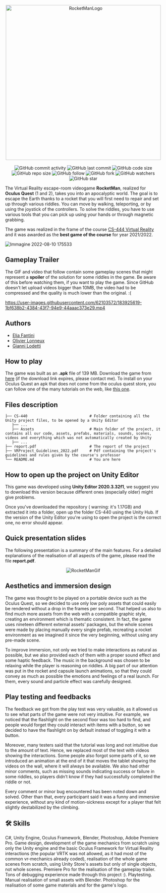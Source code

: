 <p align="center">
  <img width="500" alt="RocketManLogo" src="https://user-images.githubusercontent.com/62103572/183918141-3c87876e-402a-401d-ade0-80678f4e4155.png">
  </br>
  </br>
  <img alt="GitHub commit activity" src="https://img.shields.io/github/commit-activity/y/EliaFantini/RocketMan-a-VR-videogame-created-with-Unity">
  <img alt="GitHub last commit" src="https://img.shields.io/github/last-commit/EliaFantini/RocketMan-a-VR-videogame-created-with-Unity">
  <img alt="GitHub code size" src="https://img.shields.io/github/languages/code-size/EliaFantini/RocketMan-a-VR-videogame-created-with-Unity">
  <img alt="GitHub repo size" src="https://img.shields.io/github/repo-size/EliaFantini/RocketMan-a-VR-videogame-created-with-Unity">
  <img alt="GitHub follow" src="https://img.shields.io/github/followers/EliaFantini?label=Follow">
  <img alt="GitHub fork" src="https://img.shields.io/github/forks/EliaFantini/RocketMan-a-VR-videogame-created-with-Unity?label=Fork">
  <img alt="GitHub watchers" src="https://img.shields.io/github/watchers/EliaFantini/RocketMan-a-VR-videogame-created-with-Unity?label=Watch">
  <img alt="GitHub star" src="https://img.shields.io/github/stars/EliaFantini/RocketMan-a-VR-videogame-created-with-Unity?style=social">
</p>

The Virtual Reality escape-room videogame **RocketMan**, realized for **Oculus Quest** (1 and 2), takes you into an
apocalyptic world. The goal is to escape the Earth thanks to a rocket that you will first need to repair
and set up through various riddles. You can move by walking, teleporting, or by using the joystick of the
controllers. To solve the riddles, you have to use various tools that you can pick up using your hands or
through magnetic grabbing.

The game was realized in the frame of the course [CS-444 Virtual Reality](https://edu.epfl.ch/coursebook/en/virtual-reality-CS-444) and it was awarded as the **best game of the course** for year 2021/2022. 

<img align="center" width="auto" alt="Immagine 2022-08-10 175533" src="https://user-images.githubusercontent.com/62103572/183955610-5105b724-b564-479c-a8bd-f64a0933ed62.png">

## Gameplay Trailer
The GIF and video that follow contain some gameplay scenes that might represent a **spoiler** of the solution for some riddles in the game. Be aware of this before watching them, if you want to play the game. Since GitHub doesn't let upload videos bigger than 10MB, the video had to be compressed and the quality is much lower than the original.  :(


https://user-images.githubusercontent.com/62103572/183925619-1bf638b2-4384-43f7-94e9-44aaac373e29.mp4

## Authors
- [Elia Fantini](https://github.com/EliaFantini)
- [Olivier Lonneux](https://github.com/Olivier-Lonneux)
- [Gianni Lodetti](https://github.com/Gianniii)

## How to play
The game was built as an **.apk** file of 139 MB. Download the game from [here](https://drive.google.com/file/d/11GLue_6yvf3JiYeFwc-NR2a00tw4diwA/view?usp=sharing) (if the download link expires, please contact me). To install on your Oculus Quest an apk that does not come from the oculus quest store, you can follow one of the many tutorials on the web, like [this one](https://www.youtube.com/watch?v=WIbSYRc0ICk).

## Files description

```
├── CS-440                            # Folder containing all the Unity project files, to be opened by a Unity Editor
   ├── ...
   ├── Assets                         # Main folder of the project, it contains all our code, assets, prefabs, materials, sounds, scenes, videos and everything which was not automatically created by Unity
   ├── ...
├── report.pdf                        # The report of the project
├── VRProject_Guidelines_2022.pdf     # Pdf containing the project's guidelines and rules given by the course's professor
└── README.md                         # You are here
```


## How to open up the project on Unity Editor
This game was developed using **Unity Editor 2020.3.32f1**, we suggest you to download this version because different ones (especially older) might give problems.


Once you've downloaded the repository ( warning: it's 1.17GB) and extracted it into a folder, open up the folder CS-440 using the Unity Hub. If the version of the Unity Editor you're using to open the project is the correct one, no error should appear.

## Quick presentation slides
The following presentation is a summary of the main features. For a detailed explanations of the realisation of all aspects of the game, please read the file **report.pdf**.

<p align="center">
 <img width="auto" alt="RocketManGif" src="https://user-images.githubusercontent.com/62103572/183921705-d7e4aa2f-54de-4897-a907-c03d6069aba1.gif">
</p>

## Aesthetics and immersion design

The game was thought to be played on a portable device such as the Oculus Quest, so we decided to use
only low poly assets that could easily be rendered without a drop in the frames per second. That helped
us also to find much more assets from the web with a compatible graphic style, creating an environment
which is thematic consistent. In fact, the game uses nineteen different external assets’ packages, but the
whole scenes were made by placing manually every single prefab, recreating a rocket environment as we
imagined it since the very beginning, without using any pre-made scene.

To improve immersion, not only we tried to make interactions as natural as possible, but we also provided
each of them with a proper sound effect and some haptic feedback. The music in the background was
chosen to be relaxing while the player is reasoning on riddles. A big part of our attention was put in the
rocket and capsule launch animations, so that they could convey as much as possible the emotions and
feelings of a real launch. For them, every sound and particle effect was carefully designed.

## Play testing and feedbacks

The feedback we got from the play test was very valuable, as it allowed us to see what parts of the
game were not very intuitive. For example, we noticed that the flashlight on the second floor was too
hard to find, and people would forget they could interact with items with a button, so we decided to
have the flashlight on by default instead of toggling it with a button.

Moreover, many testers said that
the tutorial was long and not intuitive due to the amount of text. Hence, we replaced most of the text
with videos showing the interactions. Some people also forgot some parts of it, so we introduced an
animation at the end of it that moves the tablet showing the videos on the wall, where it will always
be available. We also had other minor comments, such as missing sounds indicating success or failure in
some riddles, so players didn’t know if they had successfully completed the riddle or not. 

Every comment
or minor bug encountered has been noted down and solved. Other than that, every participant said it
was a funny and immersive experience, without any kind of motion-sickness except for a player that felt
slightly destabilized by the climbing.

## 🛠 Skills

C#, Unity Engine, Oculus Framework, Blender, Photoshop, Adobe Premiere Pro. Game design, development of the game mechanics from scratch using only the Unity engine and the basic Oculus Framework for Virtual Reality interactions (the popular VRTK was not allowed, as it had most of the common vr-mechanics already coded), realisation of the whole game scenes from scratch, using Unity Store's assets but only of single objects, not whole scenes. Premiere Pro for the realisation of the gameplay trailer. Tons of debugging experience made through this project :). Playtesting. Manual realisation of small assets with Blender. Photoshop for the realisation of some game materials and for the game's logo.

